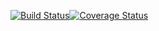 [![Build Status](https://travis-ci.org/fire-cracker/directory-app.svg?branch=master)](https://travis-ci.org/fire-cracker/directory-app)[![Coverage Status](https://coveralls.io/repos/github/fire-cracker/directory-app/badge.svg?branch=master)](https://coveralls.io/github/fire-cracker/directory-app?branch=master)